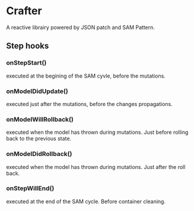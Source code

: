 # Crafter
A reactive librairy powered by JSON patch and SAM Pattern.

## Step hooks

### onStepStart()
executed at the begining of the SAM cyvle, before the mutations.

### onModelDidUpdate()
executed just after the mutations, before the changes propagations.

### onModelWillRollback()
executed when the model has thrown during mutations. Just before rolling back to the previous state.

### onModelDidRollback()
executed when the model has thrown during mutations. Just after the roll back.

### onStepWillEnd()
executed at the end of the SAM cycle. Before container cleaning.
